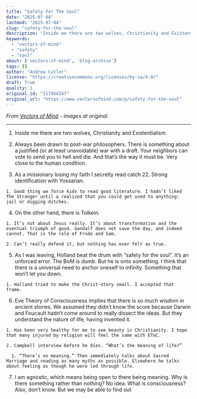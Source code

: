 ```yaml
---
title: "Safety For The Soul"
date: "2025-07-04"
lastmod: "2025-07-04"
slug: "safety-for-the-soul"
description: "Inside me there are two wolves, Christianity and Existentialism."
keywords:
  - "vectors-of-mind"
  - "safety"
  - "soul"
about: ['vectors-of-mind', 'blog-archive']
tags: []
author: "Andrew Cutler"
license: "https://creativecommons.org/licenses/by-sa/4.0/"
draft: True
quality: 1
original_id: "117464347"
original_url: "https://www.vectorsofmind.com/p/safety-for-the-soul"
---
```

*From [Vectors of Mind](https://www.vectorsofmind.com/p/safety-for-the-soul) - images at original.*

---

  1. Inside me there are two wolves, Christianity and Existentialism.

  2. Always been drawn to post-war philosophers. There is something about a justified (or at least unavoidable) war with a draft. Your neighbors can vote to send you to hell and die. And that’s the way it must be. Very close to the human condition.

  3. As a missionary losing my faith I secretly read catch 22. Strong identification with Yossarian.

    1. Good thing we force kids to read good literature. I hadn’t liked The Stranger until a realized that you could get used to anything: jail or digging ditches.

  4. On the other hand, there is Tolkein.

    1. It’s not about Jesus really. It’s about transformation and the eventual triumph of good. Gandalf does not save the day, and indeed cannot. That is the role of Frodo and Sam. 

    2. Can’t really defend it, but nothing has ever felt as true.

  5. As I was leaving, Holland beat the drum with “safety for the soul”. It’s an unforced error. The BoM is dumb. But he is onto something. I think that there is a universal need to anchor oneself to infinity. Something that won’t let you down.

    1. Holland tried to make the Christ-story small. I accepted that frame.

  6. Eve Theory of Consciousness implies that there is so much wisdom in ancient stories. We assumed they didn’t know the score because Darwin and Foucault hadn’t come around to really dissect the ideas. But they understand the nature of life, having invented it. 

    1. Has been very healthy for me to see beauty in Christianity. I hope that many injured by religion will feel the same with EToC.

    2. Campbell interview before he dies. “What’s the meaning of life?”

      1. “There’s no meaning.” Then immediately talks about Sacred Marriage and reading as many myths as possible. Elsewhere he talks about feeling as though he were led through life.

  7. I am agnostic, which means being open to there being meaning. Why is there something rather than nothing? No idea. What is consciousness? Also, don’t know. But we may be able to find out



